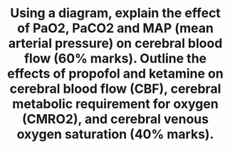 ---
title: "Using a diagram, explain the effect of PaO2, PaCO2 and MAP (mean arterial pressure) on cerebral blood flow (60% marks). Outline the effects of propofol and ketamine on cerebral blood flow (CBF), cerebral metabolic requirement for oxygen (CMRO2), and cerebral venous oxygen saturation (40% marks)."
entityType: SAQ
exam: PEX
college: CICM
year: 2011
sitting: B
question: 16
passRate: 44
EC_expectedDomains:
- "Mention of factors that affected, and regulation of, the MAP vs CBF graph was expected in order to pass this question well."
- "The effect of propofol and ketamine on the CBF was well answered."
- "Propofol and ketamine have an opposite effect on cerebral haemodynamic and metabolic rate."
- "Propofol produces a dose dependent reduction in CBF with proportionate reduction in CMRO2, and thus a minimal change in cerebral venous O2 Sat."
- "Propofol doesn’t affect the autoregulatory curve of CBF and the PaCO2 response."
- "Ketamine produce a dose dependent increase in CBF and a mild increase in CMRO2."
EC_extraCredit:
- "Graphical depictions of the effect of Mean Arterial Pressure, oxygen tension and carbon dioxide tension on cerebral blood flow were common and in general accurate."
---
